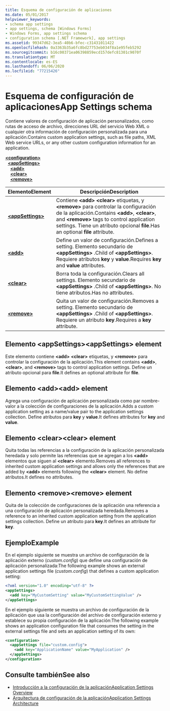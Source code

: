 ```yaml
---
title: Esquema de configuración de aplicaciones
ms.date: 05/01/2017
helpviewer_keywords:
- schema app settings
- app settings, schema [Windows Forms]
- Windows Forms, app settings schema
- configuration schema [.NET Framework], app settings
ms.assetid: 99347d62-3ea5-40b6-bfec-c31431011422
ms.openlocfilehash: 0a3363b35a6fc8bd27753eb034f8a1e95feb5292
ms.sourcegitcommit: b16c00371ea06398859ecd157defc81301c9070f
ms.translationtype: MT
ms.contentlocale: es-ES
ms.lasthandoff: 06/06/2020
ms.locfileid: "77215426"
---
```

# <a name="app-settings-schema"></a><span data-ttu-id="59dec-102">Esquema de configuración de aplicaciones</span><span class="sxs-lookup"><span data-stu-id="59dec-102">App Settings schema</span></span>

<span data-ttu-id="59dec-103">Contiene valores de configuración de aplicación personalizados, como rutas de acceso de archivo, direcciones URL del servicio Web XML o cualquier otra información de configuración personalizada para una aplicación.</span><span class="sxs-lookup"><span data-stu-id="59dec-103">Contains custom application settings, such as file paths, XML Web service URLs, or any other custom configuration information for an application.</span></span>

[**\<configuration>**](../configuration-element.md)\
&nbsp;&nbsp;[**\<appSettings>**](appsettings-element-for-configuration.md)\
&nbsp;&nbsp;&nbsp;&nbsp;[**\<add>**](add-element-for-appsettings.md)\
&nbsp;&nbsp;&nbsp;&nbsp;[**\<clear>**](clear-element-for-appsettings.md)\
&nbsp;&nbsp;&nbsp;&nbsp;[**\<remove>**](remove-element-for-appsettings.md)

| <span data-ttu-id="59dec-104">Elemento</span><span class="sxs-lookup"><span data-stu-id="59dec-104">Element</span></span> | <span data-ttu-id="59dec-105">Descripción</span><span class="sxs-lookup"><span data-stu-id="59dec-105">Description</span></span> |
| ------- | ----------- |
| [**\<appSettings>**](appsettings-element-for-configuration.md) | <span data-ttu-id="59dec-106">Contiene **\<add>** **\<clear>** etiquetas, y **\<remove>** para controlar la configuración de la aplicación.</span><span class="sxs-lookup"><span data-stu-id="59dec-106">Contains **\<add>**, **\<clear>**, and **\<remove>** tags to control application settings.</span></span> <span data-ttu-id="59dec-107">Tiene un atributo opcional **file**.</span><span class="sxs-lookup"><span data-stu-id="59dec-107">Has an optional **file** attribute.</span></span> |
| [**\<add>**](add-element-for-appsettings.md) | <span data-ttu-id="59dec-108">Define un valor de configuración.</span><span class="sxs-lookup"><span data-stu-id="59dec-108">Defines a setting.</span></span> <span data-ttu-id="59dec-109">Elemento secundario de **\<appSettings>** .</span><span class="sxs-lookup"><span data-stu-id="59dec-109">Child of **\<appSettings>**.</span></span> <span data-ttu-id="59dec-110">Requiere atributos **key** y **value**.</span><span class="sxs-lookup"><span data-stu-id="59dec-110">Requires **key** and **value** attributes.</span></span> |
| [**\<clear>**](clear-element-for-appsettings.md) | <span data-ttu-id="59dec-111">Borra toda la configuración.</span><span class="sxs-lookup"><span data-stu-id="59dec-111">Clears all settings.</span></span> <span data-ttu-id="59dec-112">Elemento secundario de **\<appSettings>** .</span><span class="sxs-lookup"><span data-stu-id="59dec-112">Child of **\<appSettings>**.</span></span> <span data-ttu-id="59dec-113">No tiene atributos.</span><span class="sxs-lookup"><span data-stu-id="59dec-113">Has no attributes.</span></span> |
| [**\<remove>**](remove-element-for-appsettings.md) | <span data-ttu-id="59dec-114">Quita un valor de configuración.</span><span class="sxs-lookup"><span data-stu-id="59dec-114">Removes a setting.</span></span> <span data-ttu-id="59dec-115">Elemento secundario de **\<appSettings>** .</span><span class="sxs-lookup"><span data-stu-id="59dec-115">Child of **\<appSettings>**.</span></span> <span data-ttu-id="59dec-116">Requiere un atributo **key**.</span><span class="sxs-lookup"><span data-stu-id="59dec-116">Requires a **key** attribute.</span></span> |

## <a name="appsettings-element"></a><span data-ttu-id="59dec-117">Elemento \<appSettings></span><span class="sxs-lookup"><span data-stu-id="59dec-117">\<appSettings> element</span></span>

<span data-ttu-id="59dec-118">Este elemento contiene **\<add>** **\<clear>** etiquetas, y **\<remove>** para controlar la configuración de la aplicación.</span><span class="sxs-lookup"><span data-stu-id="59dec-118">This element contains **\<add>**, **\<clear>**, and **\<remove>** tags to control application settings.</span></span> <span data-ttu-id="59dec-119">Define un atributo opcional para **file**.</span><span class="sxs-lookup"><span data-stu-id="59dec-119">It defines an optional attribute for **file**.</span></span>

## <a name="add-element"></a><span data-ttu-id="59dec-120">Elemento \<add></span><span class="sxs-lookup"><span data-stu-id="59dec-120">\<add> element</span></span>

<span data-ttu-id="59dec-121">Agrega una configuración de aplicación personalizada como par nombre-valor a la colección de configuraciones de la aplicación.</span><span class="sxs-lookup"><span data-stu-id="59dec-121">Adds a custom application setting as a name/value pair to the application settings collection.</span></span> <span data-ttu-id="59dec-122">Define atributos para **key** y **value**.</span><span class="sxs-lookup"><span data-stu-id="59dec-122">It defines attributes for **key** and **value**.</span></span>

## <a name="clear-element"></a><span data-ttu-id="59dec-123">Elemento \<clear></span><span class="sxs-lookup"><span data-stu-id="59dec-123">\<clear> element</span></span>

<span data-ttu-id="59dec-124">Quita todas las referencias a la configuración de la aplicación personalizada heredada y solo permite las referencias que se agregan a los **\<add>** elementos que siguen al **\<clear>** elemento.</span><span class="sxs-lookup"><span data-stu-id="59dec-124">Removes all references to inherited custom application settings and allows only the references that are added by **\<add>** elements following the **\<clear>** element.</span></span> <span data-ttu-id="59dec-125">No define atributos.</span><span class="sxs-lookup"><span data-stu-id="59dec-125">It defines no attributes.</span></span>

## <a name="remove-element"></a><span data-ttu-id="59dec-126">Elemento \<remove></span><span class="sxs-lookup"><span data-stu-id="59dec-126">\<remove> element</span></span>

<span data-ttu-id="59dec-127">Quita de la colección de configuraciones de la aplicación una referencia a una configuración de aplicación personalizada heredada.</span><span class="sxs-lookup"><span data-stu-id="59dec-127">Removes a reference to an inherited custom application setting from the application settings collection.</span></span> <span data-ttu-id="59dec-128">Define un atributo para **key**.</span><span class="sxs-lookup"><span data-stu-id="59dec-128">It defines an attribute for **key**.</span></span>

## <a name="example"></a><span data-ttu-id="59dec-129">Ejemplo</span><span class="sxs-lookup"><span data-stu-id="59dec-129">Example</span></span>

<span data-ttu-id="59dec-130">En el ejemplo siguiente se muestra un archivo de configuración de la aplicación externo (*custom.config*) que define una configuración de aplicación personalizada:</span><span class="sxs-lookup"><span data-stu-id="59dec-130">The following example shows an external application settings file (*custom.config*) that defines a custom application setting:</span></span>

```xml
<?xml version="1.0" encoding="utf-8" ?>
<appSettings>
  <add key="MyCustomSetting" value="MyCustomSettingValue" />
</appSettings>
```

<span data-ttu-id="59dec-131">En el ejemplo siguiente se muestra un archivo de configuración de la aplicación que usa la configuración del archivo de configuración externo y establece su propia configuración de la aplicación:</span><span class="sxs-lookup"><span data-stu-id="59dec-131">The following example shows an application configuration file that consumes the setting in the external settings file and sets an application setting of its own:</span></span>

```xml
<configuration>
  <appSettings file="custom.config">
    <add key="ApplicationName" value="MyApplication" />
  </appSettings>
</configuration>
```

## <a name="see-also"></a><span data-ttu-id="59dec-132">Consulte también</span><span class="sxs-lookup"><span data-stu-id="59dec-132">See also</span></span>

- [<span data-ttu-id="59dec-133">Introducción a la configuración de la aplicación</span><span class="sxs-lookup"><span data-stu-id="59dec-133">Application Settings Overview</span></span>](../../../winforms/advanced/application-settings-overview.md)
- [<span data-ttu-id="59dec-134">Arquitectura de configuración de la aplicación</span><span class="sxs-lookup"><span data-stu-id="59dec-134">Application Settings Architecture</span></span>](../../../winforms/advanced/application-settings-architecture.md)
